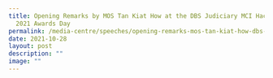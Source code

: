 ```yaml
---
title: Opening Remarks by MOS Tan Kiat How at the DBS Judiciary MCI Hackathon
  2021 Awards Day
permalink: /media-centre/speeches/opening-remarks-mos-tan-kiat-how-dbs-judiciary-mci-hackathon-2021-awards-day/
date: 2021-10-28
layout: post
description: ""
image: ""
---
```

